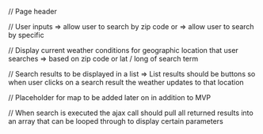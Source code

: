 // Page header

// User inputs
    => allow user to search by zip code
        or
    => allow user to search by specific

// Display current weather conditions for geographic location that user searches
    => based on zip code or lat / long of search term

// Search results to be displayed in a list
    => List results should be buttons so when user clicks on a search result the weather updates to that location

// Placeholder for map to be added later on in addition to MVP


// When search is executed the ajax call should pull all returned results into an array that can be looped through to display certain parameters

